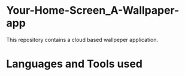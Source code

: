 # Your-Home-Screen_A-Wallpaper-app

This repository contains a cloud based wallpeper application.

# Languages and Tools used 
